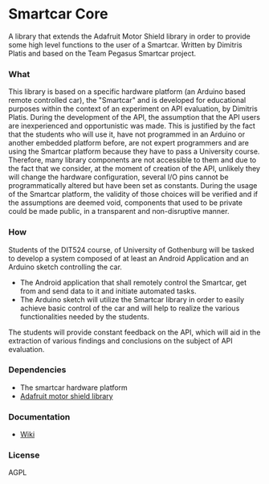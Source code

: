# Smartcar Core
A library that extends the Adafruit Motor Shield library in order to provide some high level functions to the user of a Smartcar. Written by Dimitris Platis and based on the Team Pegasus Smartcar project.

### What
This library is based on a specific hardware platform (an Arduino based remote controlled car), the "Smartcar" and is developed for educational purposes within the context of an experiment on API evaluation, by Dimitris Platis. During the development of the API, the assumption that the API users are inexperienced and opportunistic was made. This is justified by the fact that the students who will use it, have not programmed in an Arduino or another embedded platform before, are not expert programmers and are using the Smartcar platform because they have to pass a University course. Therefore, many library components are not accessible to them and due to the fact that we consider, at the moment of creation of the API, unlikely they will change the hardware configuration, several I/O pins cannot be programmatically altered but have been set as constants. During the usage of the Smartcar platform, the validity of those choices will be verified and if the assumptions are deemed void, components that used to be private could be made public, in a transparent and non-disruptive manner.

### How
Students of the DIT524 course, of University of Gothenburg will be tasked to develop a system composed of at least an Android Application and an Arduino sketch controlling the car.
- The Android application that shall remotely control the Smartcar, get from and send data to it and initiate automated tasks.
- The Arduino sketch will utilize the Smartcar library in order to easily achieve basic control of the car and will help to realize the various functionalities needed by the students.

The students will provide constant feedback on the API, which will aid in the extraction of various findings and conclusions on the subject of API evaluation.

### Dependencies
- The smartcar hardware platform
- [Adafruit motor shield library]

### Documentation
- [Wiki]

[Adafruit motor shield library]:https://github.com/adafruit/Adafruit-Motor-Shield-library
[Wiki]:https://github.com/platisd/smartcar_core/wiki

### License
AGPL
